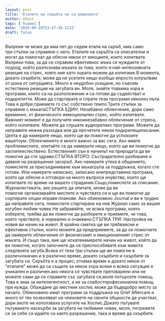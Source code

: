 ```yaml
---
layout: post
title: 'Етапите на скръбта не са решението'
author: Ghost
tags: ['huawei']
date: '2019-09-19T23:47:38.121Z'
draft: false
---
```


Въпреки че може да има пет до седем етапа на скръб, има само три стъпки за справяне с него. Етапите на скръбта са описателни и могат да помогнат да обясня някои от емоциите, които изпитвате. Въпреки това, за да се справим ефективнос мъка се нуждаете от подход, който разпознава мъката за това, което е:най-интензивната реакция на стрес, която ние като хората можем да изпитаме.В момента, докато скърбите, може да не усетите нищо изобщо ипросто изтръпвам от шока от ситуацията. Много е неудобно усещане, но съвсем естествена реакция на загубата ви. Моля, знайте товаима хора и програми, които са на разположение и са готови да съдействат и подкрепятти. Може да стартирате и спрете тези програми няколко пъти. Това е добре;приемете го със собствено темпо.Трите стъпки за справяне с мъкатаСТЪПКА ЕДИН: Незабавно облекчение, дори само временно, от физическото иемоционален стрес, който изпитвате. Важният момент е да получите някоинезабавно облекчение от стреса, който изпитвате. Можете да слушате аудиорелакс програми. Можете да направите нежна разходка или да прочетете някои подкрепящиписания. Целта е да намерите нещо, което ще ви помогне да успокоите вашетоум. Облекчението е много важно за вас сега. Ако имате проблемиспите, опитайте се да намерите нещо, което ще ви помогне да заспитеестествено. Естественият сън е начинът на природата да ви помогне да сте здрави.СТЪПКА ВТОРО: Състрадателно разбиране и даване на разрешение заскръб. Ако намерите утеха в общението, помислете за присъединяване към мъкагрупа за поддръжка, когато сте готови. Или намерете написано, записано илипредставена програма, която ще обясни и отговори на много въпроси ичувства, които ще изпитвате по време на вашето страдание.Също,помислете за списание. Журналистиката, ако решите да опитате, може да ви помогне организирайте мислите и чувствата си и ще ви помогне да сортирате опции иправя планове. Ако обикновено Journal и ви е трудно да направите сега, помислете стартиране на нов Журнал само за вашия изгубен любим човек.Не забравяйте, че всяка програма, която изберете, трябва да ви помогне да разберете и приемете, че това, което чувствате, е нормално и очаквано.СТЪПКА ТРИ: Настройка на новия ви начин на живот. В крайна сметка ще ви трябваясни и ефективни стъпки, които можете да предприемете, за да си помогнете да намерите облекчение от физическият и емоционалният стрес от мъката. И също така, вие ще искатенамерете начин на живот, който да ви помогне, когато започнете да се приспособявате към живота следтвоята загуба.Всяка от тези три стъпки ще ви помогне в различноначин и в различно време, докато скърбите и скърбите за загубата си. Скръбта е а процес; отнема време и докато някои от "етапите" може да са същите за някои хора всеки и всяка ситуация е уникален и различен.ако някога се чувствате претоварени или не можете сами да се справите със загубата си,моля потърсете помощ. Това е знак за интелигентност, а не за слабостпрофесионална помощ при нужда. Обаждане до местния хоспис може да бъдедобро място за начало. Обикновено имат програми за поддръжка на Grief Aftercare и много от тях позволяват на членовете на своите общности да участват, дори акоте не използваха услугите на Хоспис.Докато пътувате пътуването наскърби за загубата на любимия човек, моля, погрижете се за себе си идайте си както разрешение, така и време да скърбите.
